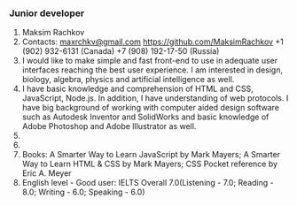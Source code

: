 ### Junior developer

1. Maksim Rachkov
2. Contacts:
maxrchkv@gmail.com
https://github.com/MaksimRachkov
+1 (902) 932-6131 (Canada)
+7 (908) 192-17-50 (Russia)
3. I would like to make simple and fast front-end to use in adequate user interfaces reaching the best user experience. I am interested in design, biology, algebra, physics and artificial intelligence as well. <!-- My background including more than 5 years in engineering positions in manufacturing. -->
4. I have basic knowledge and comprehension of HTML and CSS, JavaScript, Node.js. In addition, I have understanding of web protocols. I have big background of working with computer aided design software such as Autodesk Inventor and SolidWorks and basic knowledge of Adobe Photoshop and Adobe Illustrator as well.
5. <!--==============Code examples====================-->
6. <!--=============Code experience===================-->
7. Books: A Smarter Way to Learn JavaScript by Mark Mayers; A Smarter Way to Learn HTML & CSS by Mark Mayers; CSS Pocket reference by Eric A. Meyer
8. English level - Good user: IELTS Overall 7.0(Listening - 7.0; Reading - 8.0; Writing - 6.0; Speaking - 6.0)
